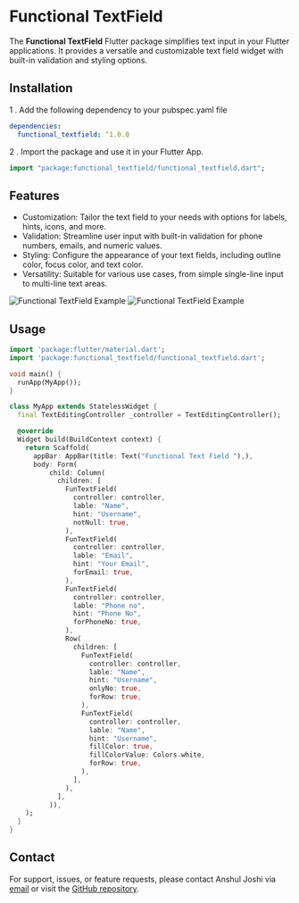 
# Functional TextField
The **Functional TextField** Flutter package simplifies text input in your Flutter applications. It provides a versatile and customizable text field widget with built-in validation and styling options.

## Installation
1 . Add the following dependency to your pubspec.yaml file
```yaml
dependencies:
  functional_textfield: ^1.0.0
```
2 . Import the package and use it in your Flutter App.

```dart
import "package:functional_textfield/functional_textfield.dart";
```

## Features

* Customization: Tailor the text field to your needs with options for labels, hints, icons, and more.
* Validation: Streamline user input with built-in validation for phone numbers, emails, and numeric values.
* Styling: Configure the appearance of your text fields, including outline color, focus color, and text color.
* Versatility: Suitable for various use cases, from simple single-line input to multi-line text areas.

![Functional TextField Example](https://drive.google.com/uc?export=view&id=1MghriBkOGS9gLfdVXtBnaRpV4key-71C)
![Functional TextField Example](https://drive.google.com/uc?export=view&id=1Mdr3nTSSmu2p4i7dFGILWj_buDCCNkOo)



## Usage
```dart
import 'package:flutter/material.dart';
import 'package:functional_textfield/functional_textfield.dart';

void main() {
  runApp(MyApp());
}

class MyApp extends StatelessWidget {
  final TextEditingController _controller = TextEditingController();

  @override
  Widget build(BuildContext context) {
    return Scaffold(
      appBar: AppBar(title: Text("Functional Text Field "),),
      body: Form(
          child: Column(
            children: [
              FunTextField(
                controller: controller,
                lable: "Name",
                hint: "Username",
                notNull: true,
              ),
              FunTextField(
                controller: controller,
                lable: "Email",
                hint: "Your Email",
                forEmail: true,
              ),
              FunTextField(
                controller: controller,
                lable: "Phone no",
                hint: "Phone No",
                forPhoneNo: true,
              ),
              Row(
                children: [
                  FunTextField(
                    controller: controller,
                    lable: "Name",
                    hint: "Username",
                    onlyNo: true,
                    forRow: true,
                  ),
                  FunTextField(
                    controller: controller,
                    lable: "Name",
                    hint: "Username",
                    fillColor: true,
                    fillColorValue: Colors.white,
                    forRow: true,
                  ),
                ],
              ),
            ],
          )),
    );
  }
}

```
## Contact
For support, issues, or feature requests, please contact Anshul Joshi via [email](mailto:CodeBunks@gmail.com) or visit the [GitHub repository](https://github.com/Anshuljoshi0308/functional_textfield).

